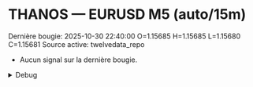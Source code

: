 # THANOS — EURUSD M5 (auto/15m)
Dernière bougie: 2025-10-30 22:40:00  O=1.15685  H=1.15685  L=1.15680  C=1.15681
Source active: twelvedata_repo

- Aucun signal sur la dernière bougie.

<details><summary>Debug</summary>

- TD_API_KEY manquant.

</details>